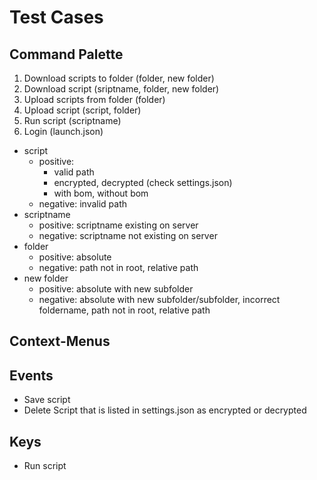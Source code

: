 ﻿# Test Cases

## Command Palette

1. Download scripts to folder (folder, new folder)
2. Download script (sriptname, folder, new folder)
3. Upload scripts from folder (folder)
4. Upload script (script, folder)
5. Run script (scriptname)
6. Login (launch.json)

* script
    * positive:
        * valid path
        * encrypted, decrypted (check settings.json)
        * with bom, without bom
    * negative: invalid path
* scriptname
    * positive: scriptname existing on server
    * negative: scriptname not existing on server
* folder
    * positive: absolute
    * negative: path not in root, relative path
* new folder
    * positive: absolute with new subfolder
    * negative: absolute with new subfolder/subfolder, incorrect foldername, path not in root, relative path

## Context-Menus

## Events

* Save script
* Delete Script that is listed in settings.json as encrypted or decrypted

## Keys

* Run script
